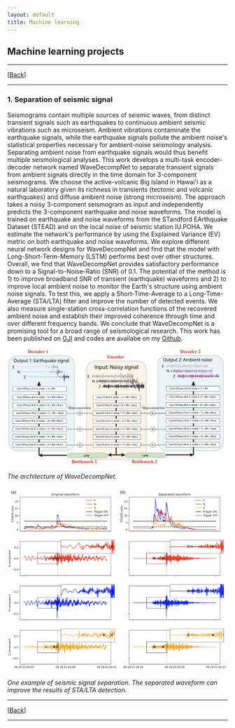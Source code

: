 ```yaml
---
layout: default
title: Machine learning
---
```

## Machine learning projects

----
[[Back](/pages/research.html)]

----

### 1. Separation of seismic signal

Seismograms contain multiple sources of seismic waves, from distinct transient signals such as earthquakes to continuous ambient seismic vibrations such as microseism. Ambient vibrations contaminate the earthquake signals, while the earthquake signals pollute the ambient noise's statistical properties necessary for ambient-noise seismology analysis. Separating ambient noise from earthquake signals would thus benefit multiple seismological analyses. This work develops a multi-task encoder-decoder network named WaveDecompNet to separate transient signals from ambient signals directly in the time domain for 3-component seismograms. We choose the active-volcanic Big Island in Hawai'i as a natural laboratory given its richness in transients (tectonic and volcanic earthquakes) and diffuse ambient noise (strong microseism). The approach takes a noisy 3-component seismogram as input and independently predicts the 3-component earthquake and noise waveforms. The model is trained on earthquake and noise waveforms from the STandford EArthquake Dataset (STEAD) and on the local noise of seismic station IU.POHA. We estimate the network's performance by using the Explained Variance (EV) metric on both earthquake and noise waveforms. We explore different neural network designs for WaveDecompNet and find that the model with Long-Short-Term-Memory (LSTM) performs best over other structures. Overall, we find that WaveDecompNet provides satisfactory performance down to a Signal-to-Noise-Ratio (SNR) of 0.1. The potential of the method is 1) to improve broadband SNR of transient (earthquake) waveforms and 2) to improve local ambient noise to monitor the Earth's structure using ambient noise signals. To test this, we apply a Short-Time-Average to a Long-Time-Average (STA/LTA) filter and improve the number of detected events. We also measure single-station cross-correlation functions of the recovered ambient noise and establish their improved coherence through time and over different frequency bands. We conclude that WaveDecompNet is a promising tool for a broad range of seismological research. This work has been published on [GJI](https://academic.oup.com/gji/article/231/3/1806/6651381) and codes are availabe on my [Github](https://github.com/yinjiuxun/WaveDecompNet).


![WaveDecompNet architecture](/assets/network_architecture.png)

_The architecture of WaveDecompNet._


![example](/assets/wavedecompnet_example.png)

_One example of seismic signal separation. The separated waveform can improve the results of STA/LTA detection._


----
[[Back](/pages/research.html)]

----

